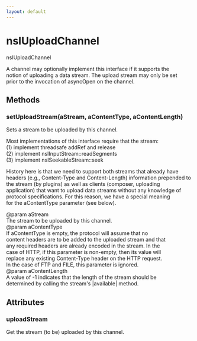 ```yaml
---
layout: default
---
```


# nsIUploadChannel #
  
nsIUploadChannel  
  
A channel may optionally implement this interface if it supports the  
notion of uploading a data stream.  The upload stream may only be set  
prior to the invocation of asyncOpen on the channel.  
  

## Methods ##

### setUploadStream(aStream, aContentType, aContentLength) ###
  
Sets a stream to be uploaded by this channel.  
  
Most implementations of this interface require that the stream:  
  (1) implement threadsafe addRef and release  
  (2) implement nsIInputStream::readSegments  
  (3) implement nsISeekableStream::seek  
  
History here is that we need to support both streams that already have  
headers (e.g., Content-Type and Content-Length) information prepended to  
the stream (by plugins) as well as clients (composer, uploading  
application) that want to upload data streams without any knowledge of  
protocol specifications.  For this reason, we have a special meaning  
for the aContentType parameter (see below).  
  
@param aStream  
       The stream to be uploaded by this channel.  
@param aContentType  
       If aContentType is empty, the protocol will assume that no  
       content headers are to be added to the uploaded stream and that  
       any required headers are already encoded in the stream.  In the  
       case of HTTP, if this parameter is non-empty, then its value will  
       replace any existing Content-Type header on the HTTP request.  
       In the case of FTP and FILE, this parameter is ignored.  
@param aContentLength  
       A value of -1 indicates that the length of the stream should be  
       determined by calling the stream's |available| method.  
  

## Attributes ##

### uploadStream ###
  
Get the stream (to be) uploaded by this channel.  
  
